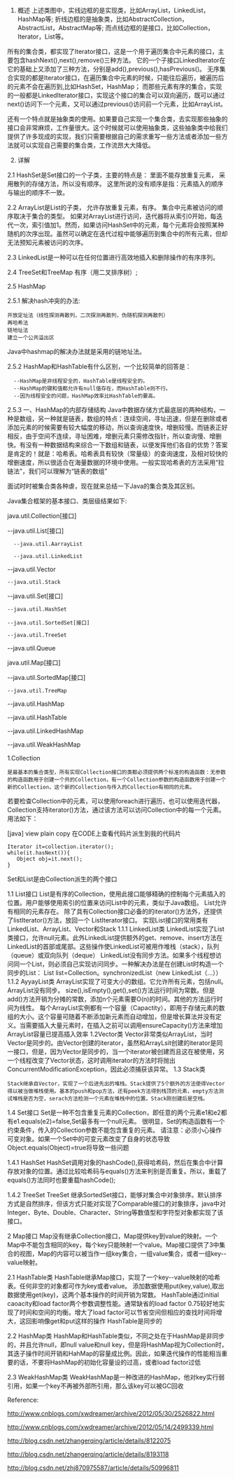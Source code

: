 1. 概述
上述类图中，实线边框的是实现类，比如ArrayList，LinkedList，HashMap等;
折线边框的是抽象类，比如AbstractCollection，AbstractList，AbstractMap等;
而点线边框的是接口，比如Collection，Iterator，List等。

所有的集合类，都实现了Iterator接口，这是一个用于遍历集合中元素的接口，主要包含hashNext(),next(),remove()三种方法。
它的一个子接口LinkedIterator在它的基础上又添加了三种方法，分别是add(),previous(),hasPrevious()。
无序集合实现的都是Iterator接口，在遍历集合中元素的时候，只能往后遍历，被遍历后的元素不会在遍历到,比如HashSet，HashMap；
而那些元素有序的集合，实现的一般都是LinkedIterator接口，实现这个接口的集合可以双向遍历，既可以通过next()访问下一个元素，又可以通过previous()访问前一个元素，比如ArrayList。

还有一个特点就是抽象类的使用。如果要自己实现一个集合类，去实现那些抽象的接口会非常麻烦，工作量很大。这个时候就可以使用抽象类，这些抽象类中给我们提供了许多现成的实现，我们只需要根据自己的需求重写一些方法或者添加一些方法就可以实现自己需要的集合类，工作流昂大大降低。

2. 详解

2.1 HashSet是Set接口的一个子类，主要的特点是：
  里面不能存放重复元素，
  采用散列的存储方法，所以没有顺序。
  这里所说的没有顺序是指：元素插入的顺序与输出的顺序不一致。

2.2 ArrayList是List的子类，
  允许存放重复元素，有序。
  集合中元素被访问的顺序取决于集合的类型。
  如果对ArrayList进行访问，迭代器将从索引0开始，每迭代一次，索引值加1。然而，如果访问HashSet中的元素，每个元素将会按照某种随机的次序出现。虽然可以确定在迭代过程中能够遍历到集合中的所有元素，但却无法预知元素被访问的次序。

2.3 LinkedList是一种可以在任何位置进行高效地插入和删除操作的有序序列。

2.4 TreeSet和TreeMap 	有序（用二叉排序树）; 

2.5 HashMap

2.5.1 解决hash冲突的办法: 

    开放定址法（线性探测再散列，二次探测再散列，伪随机探测再散列）
    再哈希法
    链地址法
    建立一个公共溢出区

Java中hashmap的解决办法就是采用的链地址法。

2.5.2 HashMap和HashTable有什么区别，一个比较简单的回答是：

      --HashMap是非线程安全的，HashTable是线程安全的。
      --HashMap的键和值都允许有null值存在，而HashTable则不行。
      --因为线程安全的问题，HashMap效率比HashTable的要高。
 

2.5.3 一、HashMap的内部存储结构
Java中数据存储方式最底层的两种结构，一种是数组，另一种就是链表，数组的特点：连续空间，寻址迅速，但是在删除或者添加元素的时候需要有较大幅度的移动，所以查询速度快，增删较慢。而链表正好相反，由于空间不连续，寻址困难，增删元素只需修改指针，所以查询慢、增删快。有没有一种数据结构来综合一下数组和链表，以便发挥他们各自的优势？答案是肯定的！就是：哈希表。哈希表具有较快（常量级）的查询速度，及相对较快的增删速度，所以很适合在海量数据的环境中使用。一般实现哈希表的方法采用“拉链法”，我们可以理解为“链表的数组”


面试时时被集合类各种虐，现在就来总结一下Java的集合类及其区别。


Java集合框架的基本接口、类层级结果如下:

java.util.Collection[接口]

  --java.util.List[接口]

      --java.util.AarrayList

      --java.util.LinkedList

  --java.util.Vector

    --java.util.Stack

  --java.util.Set[接口]

    --java.util.HashSet

    --java.util.SortedSet[接口]

    --java.util.TreeSet

  --java.util.Queue

java.util.Map[接口]

  --java.util.SortedMap[接口]

    --java.util.TreeMap

  --java.util.HashMap

  --java.util.HashTable

  --java.util.LinkedHashMap

  --java.util.WeakHashMap


1.Collection

    是最基本的集合类型，所有实现Collection接口的类都必须提供两个标准的构造函数：无参数的构造函数用于创建一个共的Collection，有一个Collection参数的构造函数用于创建一个新的Collection，这个新的Collection与传入的Collection有相同的元素。

若要检查Collection中的元素，可以使用foreach进行遍历，也可以使用迭代器，Collection支持iterator()方法，通过该方法可以访问Collection中的每一个元素。用法如下：

[java] view plain copy
在CODE上查看代码片派生到我的代码片

    Iterator it=collection.iterator();  
    while(it.hasNext()){  
       Object obj=it.next();  
    }  

Set和List是由Collection派生的两个接口


1.1 List接口
List是有序的Collection，使用此接口能够精确的控制每个元素插入的位置。用户能够使用索引的位置来访问List中的元素，类似于Java数组。
List允许有相同的元素存在。
除了具有Collection接口必备的的iterator()方法外，还提供了listIterator()方法，放回一个 ListIterator接口。
实现List接口的常用类有LinkedList、ArrayList、Vector和Stack
1.1.1 LinkedList类
   LinkedList实现了List类接口，允许null元素。此外LinkedList提供额外的get、remove、insert方法在LinkedList的首部或尾部。这些操作使LinkedList可被用作堆栈（stack），队列（queue）或双向队列（deque）
LinkedList没有同步方法。如果多个线程想访问同一个List，则必须自己实现访问同步。一种解决办法是在创建List时构造一个同步的List：
List list=Collection。synchronizedList（new LinkedList（...））
1.1.2 AyyayList类
ArrayList实现了可变大小的数组。它允许所有元素，包括null。ArrayList没有同步。
size(),isEmpty(),get(),set()方法运行时间为常数。但是add()方法开销为分摊的常数，添加n个元素需要O(n)的时间。其他的方法运行时间为线性。
每个ArrayList实例都有一个容量（Capactity），即用于存储元素的数组的大小。这个容量可随着不断添加新元素而自动增加，但是增长算法并没有定义。当需要插入大量元素时，在插入之前可以调用ensureCapacity()方法来增加ArrayList容量已提高插入效率
1.2Vector类
Vector非常类似ArrayList，当时Vector是同步的。由Vector创建的iterator，虽然和ArrayLsit创建的iterator是同一接口，但是，因为Vector是同步的，当一个iterator被创建而且这在被使用，另一个线程改变了Vector状态，这时调用iterator的方法时将抛出ConcurrentModificationException，因此必须捕获该异常。
1.3 Stack类

    Stack继承自Vector，实现了一个后进先出的堆栈。Stack提供了5个额外的方法使得Vector得以被当做堆栈使用。基本的push和pop方法，还有peek方法得到栈顶的元素，empty方法测试堆栈是否为空，serach方法检测一个元素在堆栈中的位置。Stack刚创建后是空栈。


1.4 Set接口
   Set是一种不包含重复元素的Collection，即任意的两个元素e1和e2都有e1.equals(e2)=false,Set最多有一个null元素。
   很明显，Set的构造函数有一个约束条件，传入的Collection参数不能包含重复的元素。
    请注意：必须小心操作可变对象。如果一个Set中的可变元素改变了自身的状态导致Object.equals(Object)=true将导致一些问题

1.4.1 HashSet
   HashSet调用对象的hashCode(),获得哈希码，然后在集合中计算存放对象的位置。通过比较哈希码与equals()方法来判别是否重复。所以，重载了equals()方法同时也要重载hashCode();

1.4.2 TreeSet
TreeSet 继承SortedSet接口，能够对集合中对象排序。默认排序方式是自然排序，但该方式只能对实现了Comparable接口的对象排序，java中对Integer、Byte、Double、Character、String等数值型和字符型对象都实现了该接口。


2 Map接口
      Map没有继承Collection接口，Map提供key到value的映射。一个Map中不能包含相同的key，每个key只能映射一个value。Map接口提供了3中集合的视图，Map的内容可以被当作一组key集合，一组value集合，或者一组key--value映射。

2.1 HashTable类
   HashTable继承Map接口，实现了一个key--value映射的哈希表。任何非空的对象都可作为key或者value。
  添加数据使用put(key,value),取出数据使用get(key)，这两个基本操作的时间开销为常数。
  HashTable通过initial caoacity和load factor两个参数调整性能。通常缺省的load factor 0.75较好地实现了时间和空间的均衡。增大了load factor可以节省空间但相应的查找时间将增大，这回影响像get和put这样的操作
HashTable是同步的

2.2 HashMap类
   HashMap和HashTable类似，不同之处在于HashMap是非同步的，并且允许null，即null value和null key，但是将HashMap视为Collection时，其迭子操作时间开销和HahMap的容量成比例。因此，如果迭代操作的性能相当重要的话，不要将HashMap的初始化容量设的过高，或者load factor过低

2.3 WeakHashMap类
WeakHashMap是一种改进的HashMap，他对key实行弱引用，如果一个key不再被外部所引用，那么该key可以被GC回收

Reference:

http://www.cnblogs.com/xwdreamer/archive/2012/05/30/2526822.html

http://www.cnblogs.com/xwdreamer/archive/2012/05/14/2499339.html

http://blog.csdn.net/zhangerqing/article/details/8122075

http://blog.csdn.net/zhangerqing/article/details/8193118

http://blog.csdn.net/zhj870975587/article/details/50996811

